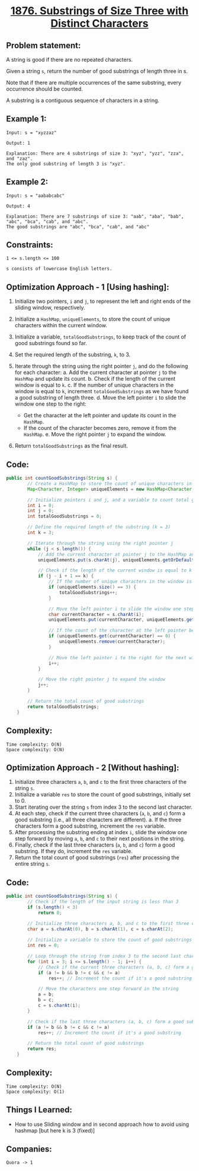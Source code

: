 <h1 align="center"><a href="https://leetcode.com/problems/substrings-of-size-three-with-distinct-characters/description/" target="_blank">1876. Substrings of Size Three with Distinct Characters</a></h1>

## Problem statement:
A string is good if there are no repeated characters.

Given a string `s`​​​​​, return the number of good substrings of length three in s​​​​​​.

Note that if there are multiple occurrences of the same substring, every occurrence should be counted.

A substring is a contiguous sequence of characters in a string.


## Example 1:

```
Input: s = "xyzzaz"

Output: 1

Explanation: There are 4 substrings of size 3: "xyz", "yzz", "zza", and "zaz". 
The only good substring of length 3 is "xyz".

```

## Example 2:

```
Input: s = "aababcabc"

Output: 4

Explanation: There are 7 substrings of size 3: "aab", "aba", "bab", "abc", "bca", "cab", and "abc".
The good substrings are "abc", "bca", "cab", and "abc"
```



## Constraints:

```
1 <= s.length <= 100

s​​​​​​ consists of lowercase English letters.

```


 

## Optimization Approach - 1 [Using hashing]:

1. Initialize two pointers, `i` and `j`, to represent the left and right ends of the sliding window, respectively.
2. Initialize a `HashMap`, `uniqueElements`, to store the count of unique characters within the current window.
3. Initialize a variable, `totalGoodSubstrings`, to keep track of the count of good substrings found so far.
4. Set the required length of the substring, `k`, to 3.
5. Iterate through the string using the right pointer `j`, and do the following for each character:
   a. Add the current character at pointer `j` to the `HashMap` and update its count.
   b. Check if the length of the current window is equal to `k`.
   c. If the number of unique characters in the window is equal to `k`, increment `totalGoodSubstrings` as we have found a good substring of length three.
   d. Move the left pointer `i` to slide the window one step to the right:
      - Get the character at the left pointer and update its count in the `HashMap`.
      - If the count of the character becomes zero, remove it from the `HashMap`.
   e. Move the right pointer `j` to expand the window.

6. Return `totalGoodSubstrings` as the final result.



## Code: 

```java
public int countGoodSubstrings(String s) {
        // Create a HashMap to store the count of unique characters in the sliding window
        Map<Character, Integer> uniqueElements = new HashMap<Character, Integer>();

        // Initialize pointers i and j, and a variable to count total good substrings
        int i = 0;
        int j = 0;
        int totalGoodSubstrings = 0;

        // Define the required length of the substring (k = 3)
        int k = 3;

        // Iterate through the string using the right pointer j
        while (j < s.length()) {
            // Add the current character at pointer j to the HashMap and update its count
            uniqueElements.put(s.charAt(j), uniqueElements.getOrDefault(s.charAt(j), 0) + 1);

            // Check if the length of the current window is equal to k
            if (j - i + 1 == k) {
                // If the number of unique characters in the window is equal to k, it is a good substring
                if (uniqueElements.size() == 3) {
                    totalGoodSubstrings++;
                }

                // Move the left pointer i to slide the window one step to the right
                char currentCharacter = s.charAt(i);
                uniqueElements.put(currentCharacter, uniqueElements.get(currentCharacter) - 1);

                // If the count of the character at the left pointer becomes zero, remove it from the HashMap
                if (uniqueElements.get(currentCharacter) == 0) {
                    uniqueElements.remove(currentCharacter);
                }

                // Move the left pointer i to the right for the next window
                i++;
            }

            // Move the right pointer j to expand the window
            j++;
        }

        // Return the total count of good substrings
        return totalGoodSubstrings;
    }

```

## Complexity:

```
Time complexity: O(N)
Space complexity: O(N)
```





## Optimization Approach - 2 [Without hashing]:

1. Initialize three characters `a`, `b`, and `c` to the first three characters of the string `s`.
2. Initialize a variable `res` to store the count of good substrings, initially set to 0.
3. Start iterating over the string `s` from index 3 to the second last character.
4. At each step, check if the current three characters (`a`, `b`, and `c`) form a good substring (i.e., all three characters are different).
   a. If the three characters form a good substring, increment the `res` variable.
5. After processing the substring ending at index `i`, slide the window one step forward by moving `a`, `b`, and `c` to their next positions in the string.
6. Finally, check if the last three characters (`a`, `b`, and `c`) form a good substring. If they do, increment the `res` variable.
7. Return the total count of good substrings (`res`) after processing the entire string `s`.



## Code: 

```java
public int countGoodSubstrings(String s) {
        // Check if the length of the input string is less than 3
        if (s.length() < 3)
            return 0;

        // Initialize three characters a, b, and c to the first three characters of the string
        char a = s.charAt(0), b = s.charAt(1), c = s.charAt(2);
        
        // Initialize a variable to store the count of good substrings
        int res = 0;

        // Loop through the string from index 3 to the second last character
        for (int i = 3; i <= s.length() - 1; i++) {
            // Check if the current three characters (a, b, c) form a good substring
            if (a != b && b != c && c != a)
                res++; // Increment the count if it's a good substring

            // Move the characters one step forward in the string
            a = b;
            b = c;
            c = s.charAt(i);
        }

        // Check if the last three characters (a, b, c) form a good substring
        if (a != b && b != c && c != a)
            res++; // Increment the count if it's a good substring

        // Return the total count of good substrings
        return res;
    }

```


## Complexity:

```
Time complexity: O(N)
Space complexity: O(1)
```






## Things I Learned:

- How to use Sliding window and in second approach how to avoid using hashmap [but here k is 3 (fixed)]
  


## Companies:

```
Quora -> 1
```







